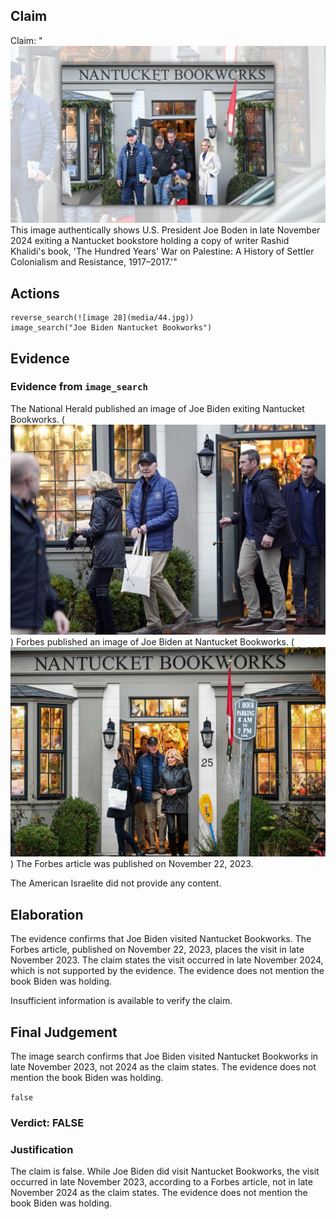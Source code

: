 ## Claim
Claim: "![image 28](media/44.jpg) This image authentically shows U.S. President Joe Boden in late November 2024 exiting a Nantucket bookstore holding a copy of writer Rashid Khalidi's book, 'The Hundred Years' War on Palestine: A History of Settler Colonialism and Resistance, 1917–2017.'"

## Actions
```
reverse_search(![image 28](media/44.jpg))
image_search("Joe Biden Nantucket Bookworks")
```

## Evidence
### Evidence from `image_search`
The National Herald published an image of Joe Biden exiting Nantucket Bookworks. (![image 7998](media/2025-08-29_22-17-1756505836-350384.jpg)) Forbes published an image of Joe Biden at Nantucket Bookworks. (![image 7999](media/2025-08-29_22-17-1756505837-033346.jpg)) The Forbes article was published on November 22, 2023.

The American Israelite did not provide any content.


## Elaboration
The evidence confirms that Joe Biden visited Nantucket Bookworks. The Forbes article, published on November 22, 2023, places the visit in late November 2023. The claim states the visit occurred in late November 2024, which is not supported by the evidence. The evidence does not mention the book Biden was holding.

Insufficient information is available to verify the claim.


## Final Judgement
The image search confirms that Joe Biden visited Nantucket Bookworks in late November 2023, not 2024 as the claim states. The evidence does not mention the book Biden was holding.

`false`

### Verdict: FALSE

### Justification
The claim is false. While Joe Biden did visit Nantucket Bookworks, the visit occurred in late November 2023, according to a Forbes article, not in late November 2024 as the claim states. The evidence does not mention the book Biden was holding.
